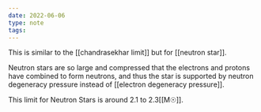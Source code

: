 ```yaml
---
date: 2022-06-06
type: note
tags: 
---
```


This is similar to the [[chandrasekhar limit]] but for [[neutron star]].

Neutron stars are so large and compressed that the electrons and protons have combined to form neutrons, and thus the star is supported by neutron degeneracy pressure instead of [[electron degeneracy pressure]].

This limit for Neutron Stars is around 2.1 to 2.3[[M☉]].

